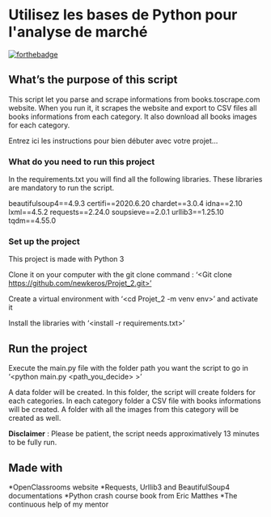 # Utilisez les bases de Python pour l'analyse de marché


[![forthebadge](https://forthebadge.com/images/badges/made-with-python.svg)](http://forthebadge.com)



## What’s the purpose of this script

This script let you parse and scrape informations from books.toscrape.com website. When you run it, it scrapes the website and export to CSV files all books informations from each category. It also download all books images for each category.

Entrez ici les instructions pour bien débuter avec votre projet...

### What do you need to run this project

In the requirements.txt you will find all the following libraries. These libraries are mandatory to run the script.

beautifulsoup4==4.9.3
certifi==2020.6.20
chardet==3.0.4
idna==2.10
lxml==4.5.2
requests==2.24.0
soupsieve==2.0.1
urllib3==1.25.10
tqdm==4.55.0


### Set up the project

This project is made with Python 3

Clone it on your computer with the git clone command : ‘<Git clone https://github.com/newkeros/Projet_2.git>’

Create a virtual environment with ‘<cd Projet_2 -m venv env>’ and activate it

Install the libraries with ‘<install -r requirements.txt>’


## Run the project

Execute the main.py file with the folder path you want the script to go in ‘<python main.py <path_you_decide> >’

A data folder will be created. In this folder, the script will create folders for each categories. In each category folder a CSV file with books informations will be created. A folder with all the images from this category will be created as well.

**Disclaimer** : Please be patient, the script needs approximatively 13 minutes to be fully run.


## Made with

*OpenClassrooms website
*Requests, Urllib3 and BeautifulSoup4 documentations
*Python crash course book from Eric Matthes
*The continuous help of my mentor





